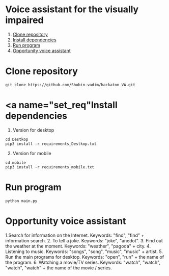 # Voice assistant for the visually impaired

1. [Clone repository](#clone)
2. [Install dependencies](#set_req)
3. [Run program](#run)
4. [Opportunity voice assistant](#opportunity)

# <a name="clone">Clone repository</a>
```
git clone https://github.com/Shubin-vadim/hackaton_VA.git
```
# <a name="set_req"Install dependencies</a>

1. Version for desktop
```
cd Destkop
pip3 install -r requirements_Destkop.txt
```
2. Version for mobile
```
cd mobile
pip3 install -r requirements_mobile.txt
```
# <a name="run">Run program</a>
```
python main.py
```
# <a name="opportunity">Opportunity voice assistant</a>
1.Search for information on the Internet. Keywords: "find", "find" + information search.
2. To tell a joke. Keywords: "joke", "anedot".
3. Find out the weather at the moment. Keywords: "weather", "pagoda" + city.
4. Listening to music. Keywords: "songs", "song", "music", "music" + artist.
5. Run the main programs for desktop. Keywords: "open", "run" + the name of the program.
6. Watching a movie/TV series. Keywords: "watch", "watch", "watch", "watch" + the name of the movie / series.
